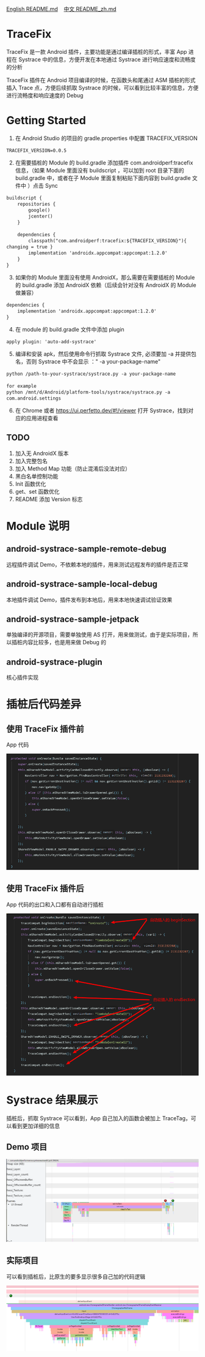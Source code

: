 <p>
<a href="README.md">English README.md</a>&nbsp;&nbsp;&nbsp;
<a href="README_zh.md">中文 README_zh.md</a>
</p>

# TraceFix
TraceFix 是一款 Android 插件，主要功能是通过编译插桩的形式，丰富 App 进程在 Systrace 中的信息，方便开发在本地通过 Systrace 进行响应速度和流畅度的分析

TraceFix 插件在 Android 项目编译的时候，在函数头和尾通过 ASM 插桩的形式插入 Trace 点，方便后续抓取 Systrace 的时候，可以看到比较丰富的信息，方便进行流畅度和响应速度的 Debug

# Getting Started
1. 在 Android Studio 的项目的 gradle.properties 中配置 TRACEFIX_VERSION 
```
TRACEFIX_VERSION=0.0.5
```

2. 在需要插桩的 Module 的 build.gradle 添加插件 com.androidperf:tracefix 信息，（如果 Module 里面没有 buildscript ，可以加到 root 目录下面的 build.gradle 中，或者在子 Module 里面复制粘贴下面内容到 build.gradle 文件中 ）点击 Sync
```
buildscript {
    repositories {
        google()
        jcenter()
    }

    dependencies {
        classpath("com.androidperf:tracefix:${TRACEFIX_VERSION}"){ changing = true }
        implementation 'androidx.appcompat:appcompat:1.2.0'
    }
}
```

3. 如果你的 Module 里面没有使用 AndroidX，那么需要在需要插桩的 Module 的 build.gradle 添加 AndroidX 依赖（后续会针对没有 AndroidX 的 Module 做兼容）
```
dependencies {
    implementation 'androidx.appcompat:appcompat:1.2.0'
}
```

4. 在 module 的 build.gradle 文件中添加 plugin
```
apply plugin: 'auto-add-systrace'
```

5. 编译和安装 apk，然后使用命令行抓取 Systrace 文件, 必须要加 -a 并提供包名，否则 Systrace 中不会显示 ：" -a your-package-name" 
```
python /path-to-your-systrace/systrace.py -a your-package-name

for example
python /mnt/d/Android/platform-tools/systrace/systrace.py -a com.android.settings
```

6. 在 Chrome 或者 https://ui.perfetto.dev/#!/viewer 打开 Systrace，找到对应的应用进程查看

## TODO
1. 加入无 AndroidX 版本
2. 加入完整包名
3. 加入 Method Map 功能（防止混淆后没法对应）
4. 黑白名单控制功能
5. Init 函数优化
6. get、set 函数优化
7. README 添加 Version 标志

# Module 说明
## android-systrace-sample-remote-debug
远程插件调试 Demo，不依赖本地的插件，用来测试远程发布的插件是否正常

## android-systrace-sample-local-debug
本地插件调试 Demo，插件发布到本地后，用来本地快速调试验证效果

## android-systrace-sample-jetpack
单独编译的开源项目，需要单独使用 AS 打开，用来做测试，由于是实际项目，所以插桩内容比较多，也是用来做 Debug 的

## android-systrace-plugin
核心插件实现

# 插桩后代码差异 
## 使用 TraceFix 插件前
App 代码

![Demo](/pic/before_trace_tag_add.png)

## 使用 TraceFix 插件后
App 代码的出口和入口都有自动进行插桩

![Demo](/pic/after_trace_tag_add.png)

# Systrace 结果展示
插桩后，抓取 Systrace 可以看到，App 自己加入的函数会被加上 TraceTag，可以看到更加详细的信息 

## Demo 项目
![Demo](/pic/systrace_demo.png)

## 实际项目
可以看到插桩后，比原生的要多显示很多自己加的代码逻辑

![Demo](/pic/systrace_app.png)